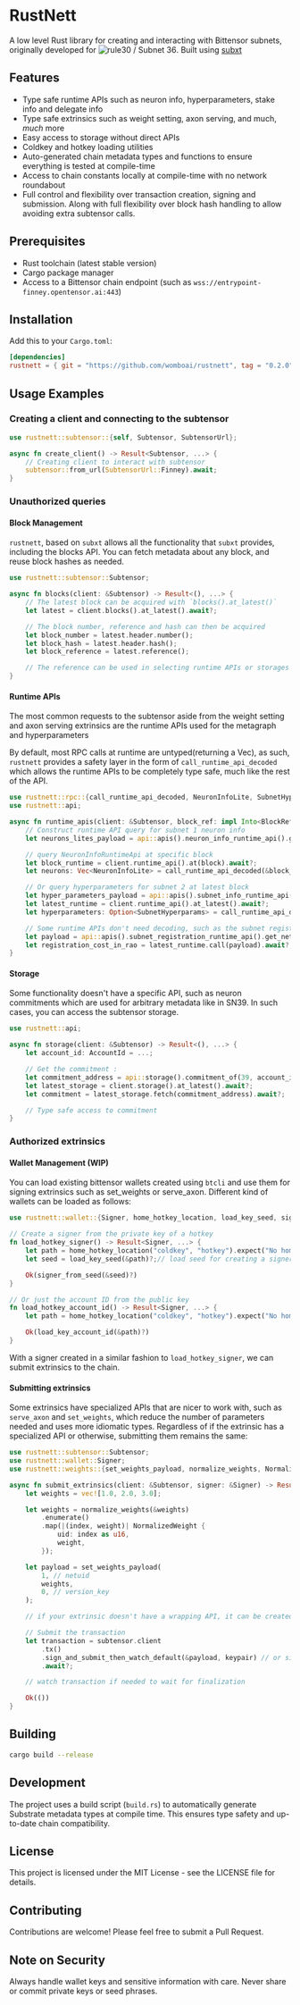 # RustNett

A low level Rust library for creating and interacting with Bittensor subnets, originally developed for ![rule30 / Subnet 36](https://github.com/womboai/rule-30-solver). Built using [subxt](https://github.com/paritytech/subxt)

## Features

- Type safe runtime APIs such as neuron info, hyperparameters, stake info and delegate info
- Type safe extrinsics such as weight setting, axon serving, and much, _much_ more
- Easy access to storage without direct APIs
- Coldkey and hotkey loading utilities
- Auto-generated chain metadata types and functions to ensure everything is tested at compile-time
- Access to chain constants locally at compile-time with no network roundabout
- Full control and flexibility over transaction creation, signing and submission. Along with full flexibility over block hash handling to allow avoiding extra subtensor calls. 

## Prerequisites

- Rust toolchain (latest stable version)
- Cargo package manager
- Access to a Bittensor chain endpoint (such as `wss://entrypoint-finney.opentensor.ai:443`)

## Installation

Add this to your `Cargo.toml`:

```toml
[dependencies]
rustnett = { git = "https://github.com/womboai/rustnett", tag = "0.2.0" }
```

## Usage Examples

### Creating a client and connecting to the subtensor

```rust
use rustnett::subtensor::{self, Subtensor, SubtensorUrl};

async fn create_client() -> Result<Subtensor, ...> {
    // Creating client to interact with subtensor
    subtensor::from_url(SubtensorUrl::Finney).await;
}
```

### Unauthorized queries

#### Block Management

`rustnett`, based on `subxt` allows all the functionality that `subxt` provides, including the blocks API. You can fetch metadata about any block, and reuse block hashes as needed.

```rust
use rustnett::subtensor::Subtensor;

async fn blocks(client: &Subtensor) -> Result<(), ...> {
    // The latest block can be acquired with `blocks().at_latest()`
    let latest = client.blocks().at_latest().await?;

    // The block number, reference and hash can then be acquired
    let block_number = latest.header.number();
    let block_hash = latest.header.hash();
    let block_reference = latest.reference();

    // The reference can be used in selecting runtime APIs or storages to query
}
```

#### Runtime APIs
The most common requests to the subtensor aside from the weight setting and axon serving extrinsics are the runtime APIs used for the metagraph and hyperparameters

By default, most RPC calls at runtime are untyped(returning a Vec<u8>), 
as such, `rustnett` provides a safety layer in the form of `call_runtime_api_decoded` which allows the runtime APIs to be completely type safe, much like the rest of the API.

```rust
use rustnett::rpc::{call_runtime_api_decoded, NeuronInfoLite, SubnetHyperparams};
use rustnett::api;

async fn runtime_apis(client: &Subtensor, block_ref: impl Into<BlockRef<impl BlockHash>>) -> Result<(), ...> {
    // Construct runtime API query for subnet 1 neuron info
    let neurons_lites_payload = api::apis().neuron_info_runtime_api().get_neurons_lite(1);

    // query NeuronInfoRuntimeApi at specific block
    let block_runtime = client.runtime_api().at(block).await?;
    let neurons: Vec<NeuronInfoLite> = call_runtime_api_decoded(&block_runtime, neurons_lites_payload).await?;

    // Or query hyperparameters for subnet 2 at latest block
    let hyper_parameters_payload = api::apis().subnet_info_runtime_api().get_subnet_info(2);
    let latest_runtime = client.runtime_api().at_latest().await?;
    let hyperparameters: Option<SubnetHyperparams> = call_runtime_api_decoded(&latest_runtime, hyper_parameters_payload).await?;

    // Some runtime APIs don't need decoding, such as the subnet registration cost API
    let payload = api::apis().subnet_registration_runtime_api().get_network_registration_cost();
    let registration_cost_in_rao = latest_runtime.call(payload).await?;
}
```

#### Storage
Some functionality doesn't have a specific API, such as neuron commitments which are used for arbitrary metadata like in SN39. In such cases, you can access the subtensor storage. 

```rust
use rustnett::api;

async fn storage(client: &Subtensor) -> Result<(), ...> {
    let account_id: AccountId = ...;

    // Get the commitment :
    let commitment_address = api::storage().commitment_of(39, account_id);
    let latest_storage = client.storage().at_latest().await?;
    let commitment = latest_storage.fetch(commitment_address).await?;

    // Type safe access to commitment
}
```

### Authorized extrinsics

#### Wallet Management (WIP)
You can load existing bittensor wallets created using `btcli` and use them for signing extrinsics such as set_weights or serve_axon. Different kind of wallets can be loaded as follows:
```rust
use rustnett::wallet::{Signer, home_hotkey_location, load_key_seed, signer_from_seed};

// Create a signer from the private key of a hotkey
fn load_hotkey_signer() -> Result<Signer, ...> {
    let path = home_hotkey_location("coldkey", "hotkey").expect("No home directory");
    let seed = load_key_seed(&path)?;// load seed for creating a signer

    Ok(signer_from_seed(&seed)?)
}

// Or just the account ID from the public key
fn load_hotkey_account_id() -> Result<Signer, ...> {
    let path = home_hotkey_location("coldkey", "hotkey").expect("No home directory");

    Ok(load_key_account_id(&path)?)
}
```

With a signer created in a similar fashion to `load_hotkey_signer`, we can submit extrinsics to the chain.

#### Submitting extrinsics
Some extrinsics have specialized APIs that are nicer to work with, such as `serve_axon` and `set_weights`, which reduce the number of parameters needed and uses more idiomatic types.
Regardless of if the extrinsic has a specialized API or otherwise, submitting them remains the same:

```rust
use rustnett::subtensor::Subtensor;
use rustnett::wallet::Signer;
use rustnett::weights::{set_weights_payload, normalize_weights, NormalizedWeight};

async fn submit_extrinsics(client: &Subtensor, signer: &Signer) -> Result<(), ...> {
    let weights = vec![1.0, 2.0, 3.0];

    let weights = normalize_weights(&weights)
        .enumerate()
        .map(|(index, weight)| NormalizedWeight {
            uid: index as u16,
            weight,
        });

    let payload = set_weights_payload(
        1, // netuid
        weights,
        0, // version_key
    );

    // if your extrinsic doesn't have a wrapping API, it can be created using api::tx(), such as api::tx().subtensor_module().dissolve_network(30) for dissolving SN30

    // Submit the transaction
    let transaction = subtensor.client
        .tx()
        .sign_and_submit_then_watch_default(&payload, keypair) // or sign_and_submit_default to avoid waiting for inclusion
        .await?;

    // watch transaction if needed to wait for finalization

    Ok(())
}
```

## Building

```bash
cargo build --release
```

## Development

The project uses a build script (`build.rs`) to automatically generate Substrate metadata types at compile time. This ensures type safety and up-to-date chain compatibility.

## License

This project is licensed under the MIT License - see the LICENSE file for details.

## Contributing

Contributions are welcome! Please feel free to submit a Pull Request.

## Note on Security

Always handle wallet keys and sensitive information with care. Never share or commit private keys or seed phrases.
